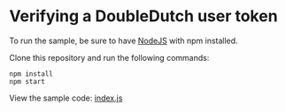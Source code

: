 # Verifying a DoubleDutch user token

To run the sample, be sure to have [NodeJS](https://nodejs.org/) with npm installed.

Clone this repository and run the following commands:

```
npm install
npm start
```

View the sample code: [index.js](index.js)
